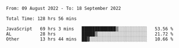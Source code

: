 
<!--START_SECTION:waka-->

```text
From: 09 August 2022 - To: 18 September 2022

Total Time: 128 hrs 56 mins

JavaScript   69 hrs 3 mins   █████████████▒░░░░░░░░░░░   53.56 %
AL           28 hrs          █████▒░░░░░░░░░░░░░░░░░░░   21.72 %
Other        13 hrs 44 mins  ██▓░░░░░░░░░░░░░░░░░░░░░░   10.66 %
```

<!--END_SECTION:waka-->











